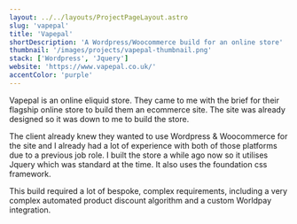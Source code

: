 ```yaml
---
layout: ../../layouts/ProjectPageLayout.astro
slug: 'vapepal'
title: 'Vapepal'
shortDescription: 'A Wordpress/Woocommerce build for an online store'
thumbnail: '/images/projects/vapepal-thumbnail.png'
stack: ['Wordpress', 'Jquery']
website: 'https://www.vapepal.co.uk/'
accentColor: 'purple'
---
```


Vapepal is an online eliquid store. They came to me with the brief for their flagship online store to build them an ecommerce site. The site was already designed so it was down to me to build the store.

The client already knew they wanted to use Wordpress & Woocommerce for the site and I already had a lot of experience with both of those platforms due to a previous job role. I built the store a while ago now so it utilises Jquery which was standard at the time. It also uses the foundation css framework.

This build required a lot of bespoke, complex requirements, including a very complex automated product discount algorithm and a custom Worldpay integration.


